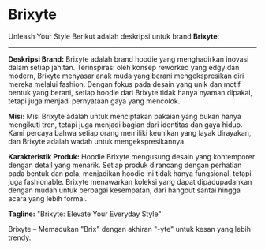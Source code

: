 # Brixyte
Unleash Your Style
Berikut adalah deskripsi untuk brand **Brixyte**:

---
**Deskripsi Brand:**
Brixyte adalah brand hoodie yang menghadirkan inovasi dalam setiap jahitan. Terinspirasi oleh konsep reworked yang edgy dan modern, Brixyte menyasar anak muda yang berani mengekspresikan diri mereka melalui fashion. Dengan fokus pada desain yang unik dan motif bentuk yang berani, setiap hoodie dari Brixyte tidak hanya nyaman dipakai, tetapi juga menjadi pernyataan gaya yang mencolok.

**Misi:**
Misi Brixyte adalah untuk menciptakan pakaian yang bukan hanya mengikuti tren, tetapi juga menjadi bagian dari identitas dan gaya hidup. Kami percaya bahwa setiap orang memiliki keunikan yang layak dirayakan, dan Brixyte adalah wadah untuk mengekspresikannya.

**Karakteristik Produk:**
Hoodie Brixyte mengusung desain yang kontemporer dengan detail yang menarik. Setiap produk dirancang dengan perhatian pada bentuk dan pola, menjadikan hoodie ini tidak hanya fungsional, tetapi juga fashionable. Brixyte menawarkan koleksi yang dapat dipadupadankan dengan mudah untuk berbagai kesempatan, dari hangout santai hingga acara yang lebih formal.

**Tagline:**
"Brixyte: Elevate Your Everyday Style"



Brixyte – Memadukan "Brix" dengan akhiran "-yte" untuk kesan yang lebih trendy.
